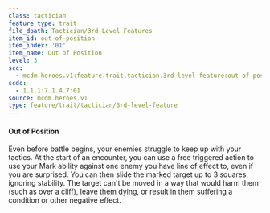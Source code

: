 ```yaml
---
class: tactician
feature_type: trait
file_dpath: Tactician/3rd-Level Features
item_id: out-of-position
item_index: '01'
item_name: Out of Position
level: 3
scc:
  - mcdm.heroes.v1:feature.trait.tactician.3rd-level-feature:out-of-position
scdc:
  - 1.1.1:7.1.4.7:01
source: mcdm.heroes.v1
type: feature/trait/tactician/3rd-level-feature
---
```


#### Out of Position

Even before battle begins, your enemies struggle to keep up with your tactics. At the start of an encounter, you can use a free triggered action to use your Mark ability against one enemy you have line of effect to, even if you are surprised. You can then slide the marked target up to 3 squares, ignoring stability. The target can't be moved in a way that would harm them (such as over a cliff), leave them dying, or result in them suffering a condition or other negative effect.
